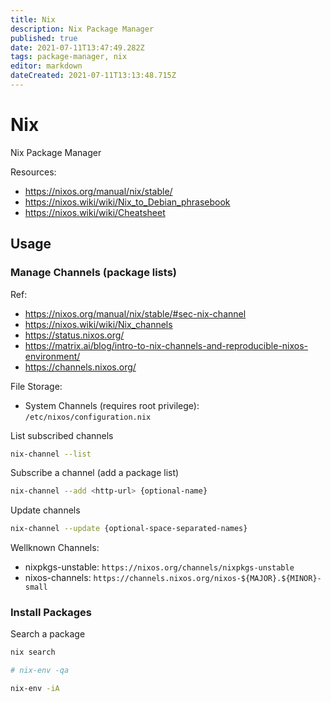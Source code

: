 ```yaml
---
title: Nix
description: Nix Package Manager
published: true
date: 2021-07-11T13:47:49.282Z
tags: package-manager, nix
editor: markdown
dateCreated: 2021-07-11T13:13:48.715Z
---
```


# Nix

Nix Package Manager

Resources:
- https://nixos.org/manual/nix/stable/
- https://nixos.wiki/wiki/Nix_to_Debian_phrasebook
- https://nixos.wiki/wiki/Cheatsheet

## Usage

### Manage Channels (package lists)

Ref:
- https://nixos.org/manual/nix/stable/#sec-nix-channel
- https://nixos.wiki/wiki/Nix_channels
- https://status.nixos.org/
- https://matrix.ai/blog/intro-to-nix-channels-and-reproducible-nixos-environment/
- https://channels.nixos.org/

File Storage:
- System Channels (requires root privilege): `/etc/nixos/configuration.nix`

List subscribed channels

```bash
nix-channel --list
```

Subscribe a channel (add a package list)

```bash
nix-channel --add <http-url> {optional-name}
```

Update channels

```bash
nix-channel --update {optional-space-separated-names}
```

Wellknown Channels:
- nixpkgs-unstable: `https://nixos.org/channels/nixpkgs-unstable`
- nixos-channels: `https://channels.nixos.org/nixos-${MAJOR}.${MINOR}-small`

### Install Packages

Search a package

```bash
nix search

# nix-env -qa
```

```bash
nix-env -iA
```